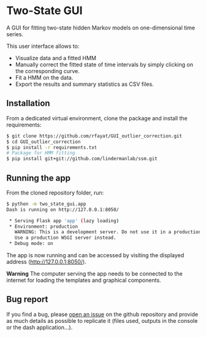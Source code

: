 # Two-State GUI
A GUI for fitting two-state hidden Markov models on one-dimensional time series.

This user interface allows to:
- Visualize data and a fitted HMM
- Manually correct the fitted state of time intervals by simply clicking on the corresponding curve.
- Fit a HMM on the data.
- Export the results and summary statistics as CSV files.


## Installation
From a dedicated virtual environment, clone the package and install the requirements:
```bash
$ git clone https://github.com/rfayat/GUI_outlier_correction.git
$ cd GUI_outlier_correction
$ pip install -r requirements.txt
# Package for HMM fitting
$ pip install git+git://github.com/lindermanlab/ssm.git
```

## Running the app
From the cloned repository folder, run:
```bash
$ python -m two_state_gui.app
Dash is running on http://127.0.0.1:8050/

 * Serving Flask app 'app' (lazy loading)
 * Environment: production
   WARNING: This is a development server. Do not use it in a production deployment.
   Use a production WSGI server instead.
 * Debug mode: on
```
The app is now running and can be accessed by visiting the displayed address (http://127.0.0.1:8050/).

**Warning** The computer serving the app needs to be connected to the internet for loading the templates and graphical components.

## Bug report
If you find a bug, please [open an issue](https://github.com/rfayat/two_state_gui/issues) on the github repository and provide as much details as possible to replicate it (files used, outputs in the console or the dash application...).
